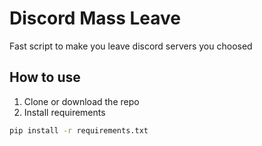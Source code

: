 # Discord Mass Leave

Fast script to make you leave discord servers you choosed

## How to use

1. Clone or download the repo
2. Install requirements

```bash
pip install -r requirements.txt
